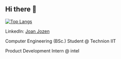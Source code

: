 ## Hi there 👋
[![Top Langs](https://github-readme-stats.vercel.app/api/top-langs/?username=joannj35&layout=donut&show_icons=true&theme=tokyonight)](https://github.com/anuraghazra/github-readme-stats)

LinkedIn: [Joan Jozen](https://www.linkedin.com/in/joan-jozen/)

Computer Engineering (BSc.) Student @ Technion IIT

Product Development Intern @ intel
